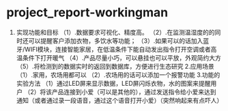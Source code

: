 # project_report-workingman

1. 实现功能和目标
  （1）.数据要求可视化、精度高。
  （2）.在监测温湿度的的同时还可以提醒客户添加衣物，多饮水等功能；
  （3）.如果可以的话加入蓝牙/WIFI模块，连接智能家居，在低温条件下能自动发出指令打开空调或者高温条件下打开暖气
  （4）.产品尽量小巧，可以悬挂也可以平放，外观简约大方
  （5）.将检测到的数据实时的返回到数据库，方便进行生态研究
2.应用场景
  （1）.家用，农场用都可以
  （2）.农场用的话可以添加一个报警功能
3.功能的实验方法
  （1）通过LED屏来显示数据，LED屏闪烁衣物，水的图案来提醒用户
  （2）将该产品连接到小爱（可以是其他的），通过发送指令给小爱来达到通知（或者通过录一段语音，通过这个语音打开小爱）（突然响起来有点吓人）